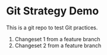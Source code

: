 # Git Strategy Demo
This is a git repo to test Git practices.

1. Changeset 1 from a feature branch
2. Changeset 2 from a feature branch
